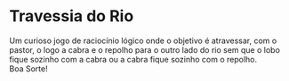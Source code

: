 # Travessia do Rio

Um curioso jogo de raciocínio lógico onde o objetivo é atravessar, com o pastor, o logo a cabra e o repolho para o outro lado do rio sem que o lobo fique sozinho com a cabra ou a cabra fique sozinho com o repolho.
<br> 
Boa Sorte!